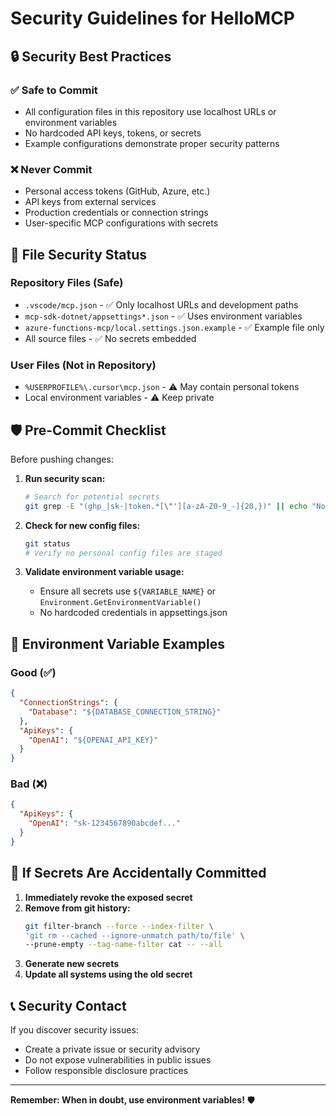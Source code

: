 # Security Guidelines for HelloMCP

## 🔒 Security Best Practices

### ✅ **Safe to Commit**
- All configuration files in this repository use localhost URLs or environment variables
- No hardcoded API keys, tokens, or secrets
- Example configurations demonstrate proper security patterns

### ❌ **Never Commit**
- Personal access tokens (GitHub, Azure, etc.)
- API keys from external services
- Production credentials or connection strings
- User-specific MCP configurations with secrets

## 📁 **File Security Status**

### **Repository Files (Safe)**
- `.vscode/mcp.json` - ✅ Only localhost URLs and development paths
- `mcp-sdk-dotnet/appsettings*.json` - ✅ Uses environment variables
- `azure-functions-mcp/local.settings.json.example` - ✅ Example file only
- All source files - ✅ No secrets embedded

### **User Files (Not in Repository)**
- `%USERPROFILE%\.cursor\mcp.json` - ⚠️ May contain personal tokens
- Local environment variables - ⚠️ Keep private

## 🛡️ **Pre-Commit Checklist**

Before pushing changes:

1. **Run security scan:**
   ```bash
   # Search for potential secrets
   git grep -E "(ghp_|sk-|token.*[\"'][a-zA-Z0-9_-]{20,})" || echo "No secrets found"
   ```

2. **Check for new config files:**
   ```bash
   git status
   # Verify no personal config files are staged
   ```

3. **Validate environment variable usage:**
   - Ensure all secrets use `${VARIABLE_NAME}` or `Environment.GetEnvironmentVariable()`
   - No hardcoded credentials in appsettings.json

## 🔧 **Environment Variable Examples**

### Good (✅)
```json
{
  "ConnectionStrings": {
    "Database": "${DATABASE_CONNECTION_STRING}"
  },
  "ApiKeys": {
    "OpenAI": "${OPENAI_API_KEY}"
  }
}
```

### Bad (❌)
```json
{
  "ApiKeys": {
    "OpenAI": "sk-1234567890abcdef..."
  }
}
```

## 🚨 **If Secrets Are Accidentally Committed**

1. **Immediately revoke the exposed secret**
2. **Remove from git history:**
   ```bash
   git filter-branch --force --index-filter \
   'git rm --cached --ignore-unmatch path/to/file' \
   --prune-empty --tag-name-filter cat -- --all
   ```
3. **Generate new secrets**
4. **Update all systems using the old secret**

## 📞 **Security Contact**

If you discover security issues:
- Create a private issue or security advisory
- Do not expose vulnerabilities in public issues
- Follow responsible disclosure practices

---

**Remember: When in doubt, use environment variables!** 🛡️
